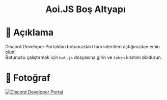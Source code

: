 <h1 align="center">Aoi.JS Boş Altyapı</h1>

# 📜 Açıklama
Discord Developer Portaldan botunuzdaki tüm intentleri açtığınızdan emin olun! <br>
Botunuzu çalıştırmak için `bot.js` dosyasına girin ve `token` kısmını doldurun.

# 📁 Fotoğraf
[![Discord Developer Portal](https://media.discordapp.net/attachments/705148232220672070/982930502052880444/unknown.png?width=523&height=112)](https://discord.com/developers/applications)
